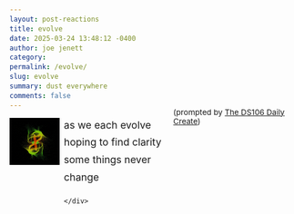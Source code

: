 ```yaml
---
layout: post-reactions
title: evolve
date: 2025-03-24 13:48:12 -0400
author: joe jenett
category: 
permalink: /evolve/
slug: evolve
summary: dust everywhere
comments: false
---
```

<div style="display:flex;flex-direction:row;">
	<div class="freezeframe" style="width:100px;position:relative;float left;margin:0 8px 32px 0;">
		<img src="/images/evolve.gif" alt="" width="100">
	</div>
	<div>
		<p style="font-size:1.1rem;margin-top:-2px;line-height:1.75em;">
			as we each evolve<br>
			hoping to find clarity<br>
			some things never change
		</p>

	</div>
</div>
<p style="font-size:.85rem;margin-top:-18px;">
	(prompted by <a href="https://daily.ds106.us/tdc4819/">The DS106 Daily Create</a>)
</p>

<a style="display:none;" href="https://brid.gy/publish/mastodon"><small>(cross-posted to mastodon)</small></a>